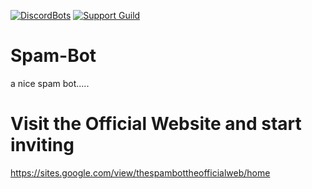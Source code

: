 [dbl]: https://discordbots.org/api/widget/status/795555997337780224.png
[dblLink]: https://discordbotlist.org/bot/795555997337780224
[discord]: https://discord.com/api/guilds/798716119665737768/embed.png
[discordLink]: https://discord.gg/fqkxJjY4yM
[inviteLink]: https://discord.com/api/oauth2/authorize?client_id=795555997337780224&permissions=8&scope=bot

 [![DiscordBots][dbl]][dblLink] [![Support Guild][discord]][discordLink]

# Spam-Bot
a nice spam bot.....
# Visit the Official Website and start inviting
https://sites.google.com/view/thespambottheofficialweb/home
